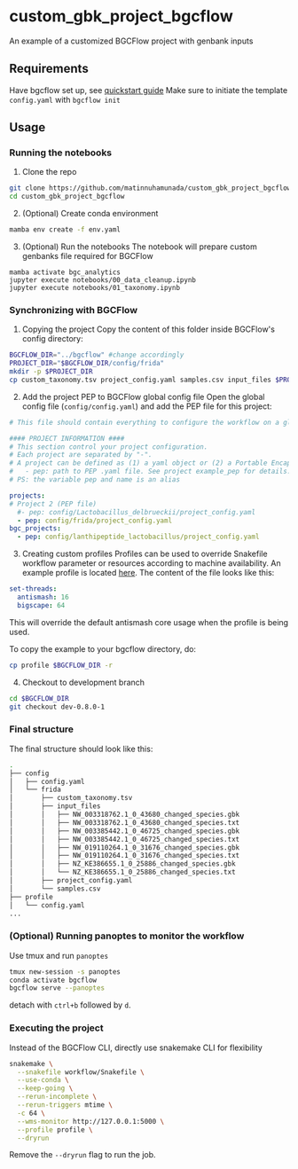 # custom_gbk_project_bgcflow
An example of a customized BGCFlow project with genbank inputs

## Requirements
Have bgcflow set up, see [quickstart guide](https://github.com/NBChub/bgcflow/wiki#quick-start)
Make sure to initiate the template `config.yaml` with `bgcflow init`

## Usage
### Running the notebooks
1. Clone the repo
```bash
git clone https://github.com/matinnuhamunada/custom_gbk_project_bgcflow.git
cd custom_gbk_project_bgcflow
```
2. (Optional) Create conda environment
```bash
mamba env create -f env.yaml
```
3. (Optional) Run the notebooks
The notebook will prepare custom genbanks file required for BGCFlow
```
mamba activate bgc_analytics
jupyter execute notebooks/00_data_cleanup.ipynb
jupyter execute notebooks/01_taxonomy.ipynb
```
### Synchronizing with BGCFlow
1. Copying the project
Copy the content of this folder inside BGCFlow's config directory:
```bash
BGCFLOW_DIR="../bgcflow" #change accordingly
PROJECT_DIR="$BGCFLOW_DIR/config/frida"
mkdir -p $PROJECT_DIR
cp custom_taxonomy.tsv project_config.yaml samples.csv input_files $PROJECT_DIR -r
```
2. Add the project PEP to BGCFlow global config file
Open the global config file (`config/config.yaml`) and add the PEP file for this project:
```yaml
# This file should contain everything to configure the workflow on a global scale.

#### PROJECT INFORMATION ####
# This section control your project configuration.
# Each project are separated by "-".
# A project can be defined as (1) a yaml object or (2) a Portable Encapsulated Project (PEP) file.
#   - pep: path to PEP .yaml file. See project example_pep for details.
# PS: the variable pep and name is an alias

projects:
# Project 2 (PEP file)
  #- pep: config/Lactobacillus_delbrueckii/project_config.yaml
  - pep: config/frida/project_config.yaml
bgc_projects:
  - pep: config/lanthipeptide_lactobacillus/project_config.yaml
```
3. Creating custom profiles
Profiles can be used to override Snakefile workflow parameter or resources according to machine availability. An example profile is located [here](profile/config.yaml).
The content of the file looks like this:
```yaml
set-threads:
  antismash: 16
  bigscape: 64
```
This will override the default antismash core usage when the profile is being used.

To copy the example to your bgcflow directory, do:
```bash
cp profile $BGCFLOW_DIR -r
```
4. Checkout to development branch
```bash
cd $BGCFLOW_DIR
git checkout dev-0.8.0-1
```

### Final structure
The final structure should look like this:
```bash
.
├── config
│   ├── config.yaml
│   └── frida
│       ├── custom_taxonomy.tsv
│       ├── input_files
│       │   ├── NW_003318762.1_0_43680_changed_species.gbk
│       │   ├── NW_003318762.1_0_43680_changed_species.txt
│       │   ├── NW_003385442.1_0_46725_changed_species.gbk
│       │   ├── NW_003385442.1_0_46725_changed_species.txt
│       │   ├── NW_019110264.1_0_31676_changed_species.gbk
│       │   ├── NW_019110264.1_0_31676_changed_species.txt
│       │   ├── NZ_KE386655.1_0_25886_changed_species.gbk
│       │   └── NZ_KE386655.1_0_25886_changed_species.txt
│       ├── project_config.yaml
│       └── samples.csv
├── profile
│   └── config.yaml
...
```

### (Optional) Running panoptes to monitor the workflow
Use tmux and run `panoptes`
```bash
tmux new-session -s panoptes
conda activate bgcflow
bgcflow serve --panoptes
```
detach with `ctrl+b` followed by `d`.

### Executing the project
Instead of the BGCFlow CLI, directly use snakemake CLI for flexibility
```bash
snakemake \
  --snakefile workflow/Snakefile \
  --use-conda \
  --keep-going \
  --rerun-incomplete \
  --rerun-triggers mtime \
  -c 64 \
  --wms-monitor http://127.0.0.1:5000 \
  --profile profile \
  --dryrun
```
Remove the `--dryrun` flag to run the job.
